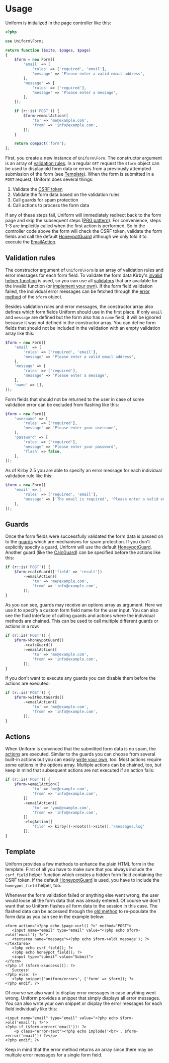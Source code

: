# Usage

Uniform is initialized in the page controller like this:

```php
<?php

use Uniform\Form;

return function ($site, $pages, $page)
{
    $form = new Form([
        'email' => [
            'rules' => ['required', 'email'],
            'message' => 'Please enter a valid email address',
        ],
        'message' => [
            'rules' => ['required'],
            'message' => 'Please enter a message',
        ],
    ]);

    if (r::is('POST')) {
        $form->emailAction([
            'to' => 'me@example.com',
            'from' => 'info@example.com',
        ]);
    }

    return compact('form');
};
```

First, you create a new instance of `Uniform\Form`. The constructor argument is an array of [validation rules](#validation-rules). In a regular `GET` request the `$form` object can be used to display old form data or errors from a previously attempted submission of the form (see [Template](#template)). When the form is submitted in a `POST` request, Uniform does several things:

1. Validate the [CSRF token](https://en.wikipedia.org/wiki/Cross-site_request_forgery)
2. Validate the form data based on the validation rules
3. Call guards for spam protection
4. Call actions to process the form data

If any of these steps fail, Uniform will immediately redirect back to the form page and skip the subsequent steps ([PRG pattern](https://en.wiki2.org/wiki/Post/Redirect/Get+Milds)). For convenience, steps 1-3 are implicitly called when the first action is performed. So in the controller code above the form will check the CSRF token, validate the form fields and call the default [HoneypotGuard](guards/honeypot) although we only told it to execute the [EmailAction](actions/email).

## Validation rules

The constructor argument of `Uniform\Form` is an array of validation rules and error messages for each form field. To validate the form data Kirby's [invalid helper function](https://getkirby.com/docs/cheatsheet/helpers/invalid) is used, so you can use all [validators](https://getkirby.com/docs/cheatsheet#validators) that are available for the invalid function (or [implement your own](https://getkirby.com/docs/developer-guide/objects/validators)). If the form field validation failed, the individual error messages can be fetched through the [error method](methods#errorkey) of the `$form` object.

Besides validation rules and error messages, the constructor array also defines which form fields Uniform should use in the first place. If only `email` and `message` are defined but the form also has a `name` field, it will be ignored because it was not defined in the constructor array. You can define form fields that should not be included in the validation with an empty validation array like this:

```php
$form = new Form([
    'email' => [
        'rules' => ['required', 'email'],
        'message' => 'Please enter a valid email address',
    ],
    'message' => [
        'rules' => ['required'],
        'message' => 'Please enter a message',
    ],
    'name' => [],
]);
```

Form fields that should not be returned to the user in case of some validation error can be excluded from flashing like this:

```php
$form = new Form([
    'username' => [
        'rules' => ['required'],
        'message' => 'Please enter your username',
    ],
    'password' => [
        'rules' => ['required'],
        'message' => 'Please enter your password',
        'flash' => false,
    ],
]);
```

As of Kirby 2.5 you are able to specify an error message for each individual validation rule like this:

```php
$form = new Form([
    'email' => [
        'rules' => ['required', 'email'],
        'message' => ['The email is required', 'Please enter a valid email address'],
    ],
]);
```

## Guards

Once the form fields were successfully validated the form data is passed on to the [guards](guards/guards) which are mechanisms for spam protection. If you don't explicitly specify a guard, Uniform will use the default [HoneypotGuard](guards/honeypot). Another guard (like the [CalcGuard](guards/calc)) can be specified before the actions like this:

```php
if (r::is('POST')) {
    $form->calcGuard(['field' => 'result'])
        ->emailAction([
            'to' => 'me@example.com',
            'from' => 'info@example.com',
        ]);
}
```

As you can see, guards may receive an options array as argument. Here we use it to specify a custom form field name for the user input. You can also see the fluid interface of calling guards and actions where the individual methods are chained. This can be used to call multiple different guards or actions in a row:

```php
if (r::is('POST')) {
    $form->honeypotGuard()
        ->calcGuard()
        ->emailAction([
            'to' => 'me@example.com',
            'from' => 'info@example.com',
        ]);
}
```

If you don't want to execute any guards you can disable them before the actions are executed:

```php
if (r::is('POST')) {
    $form->withoutGuards()
        ->emailAction([
            'to' => 'me@example.com',
            'from' => 'info@example.com',
        ]);
}
```

## Actions

When Uniform is convinced that the submitted form data is no spam, the [actions](actions/actions) are executed. Similar to the guards you can choose from several built-in actions but you can easily [write your own](actions/actions#custom-actions), too. Most actions require some options in the options array. Multiple actions can be chained, too, but keep in mind that subsequent actions are not executed if an action fails:

```php
if (r::is('POST')) {
    $form->emailAction([
            'to' => 'me@example.com',
            'from' => 'info@example.com',
        ])
        ->emailAction([
            'to' => 'you@example.com',
            'from' => 'info@example.com',
        ])
        ->logAction([
            'file' => kirby()->roots()->site().'/messages.log'
        ]);
}
```

## Template

Uniform provides a few methods to enhance the plain HTML form in the template. First of all you have to make sure that you always include the `csrf_field` helper function which creates a hidden form field containing the CSRF token. If the default [HoneypotGuard](guards/honeypot) is used, you have to include the `honeypot_field` helper, too.

Whenever the form validation failed or anything else went wrong, the user would loose all the form data that was already entered. Of course we don't want that so Uniform flashes all form data to the session in this case. The flashed data can be accessed through the [old method](methods#oldkey) to re-populate the form data as you can see in the example below:

```html+php
<form action="<?php echo $page->url() ?>" method="POST">
   <input name="email" type="email" value="<?php echo $form->old('email'); ?>">
   <textarea name="message"><?php echo $form->old('message'); ?></textarea>
   <?php echo csrf_field(); ?>
   <?php echo honeypot_field(); ?>
   <input type="submit" value="Submit">
</form>
<?php if ($form->success()): ?>
   Success!
<?php else: ?>
   <?php snippet('uniform/errors', ['form' => $form]); ?>
<?php endif; ?>
```

Of course we also want to display error messages in case anything went wrong. Uniform provides a snippet that simply displays all error messages. You can also write your own snippet or display the error messages for each field individually like this:

```html+php
<input name="email" type="email" value="<?php echo $form->old('email'); ?>">
<?php if ($form->error('email')): ?>
    <p class="error-text"><?php echo implode('<br>', $form->error('email')) ?></p>
<?php endif; ?>
```

Keep in mind that the error method returns an array since there may be multiple error messages for a single form field.

